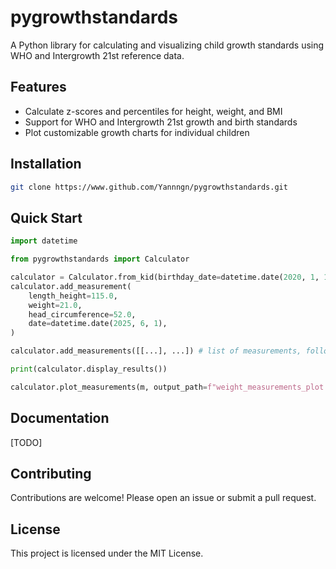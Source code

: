 # pygrowthstandards

A Python library for calculating and visualizing child growth standards using WHO and Intergrowth 21st reference data.

## Features

- Calculate z-scores and percentiles for height, weight, and BMI
- Support for WHO and Intergrowth 21st growth and birth standards
- Plot customizable growth charts for individual children

## Installation

```bash
git clone https://www.github.com/Yannngn/pygrowthstandards.git
```

## Quick Start

```python
import datetime

from pygrowthstandards import Calculator

calculator = Calculator.from_kid(birthday_date=datetime.date(2020, 1, 1), sex="M")
calculator.add_measurement(
    length_height=115.0,
    weight=21.0,
    head_circumference=52.0,
    date=datetime.date(2025, 6, 1),
)

calculator.add_measurements([[...], ...]) # list of measurements, follow the args order, use None if no data

print(calculator.display_results())

calculator.plot_measurements(m, output_path=f"weight_measurements_plot.png")
```

## Documentation

[TODO]

## Contributing

Contributions are welcome! Please open an issue or submit a pull request.

## License

This project is licensed under the MIT License.
